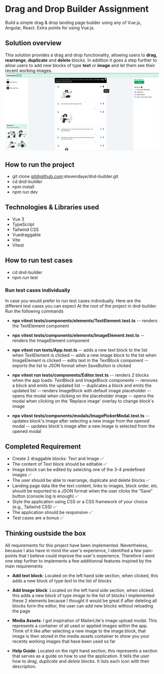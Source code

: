 # Drag and Drop Builder Assignment

Build a simple drag & drop landing page builder using any of Vue.js, Angular, React. Extra points for using Vue.js.

## Solution overview

This solution provides a drag and drop functionality, allowing users to **drag**, **rearrange**, **duplicate** and **delete** blocks. In addition it goes a step further to allow users to add new blocks of type **text** or **image** and let them see their recent working images.
![Alt text](/public/landing-page.png "Drag and Drop Builder - Landing Page")

## How to run the project

- git clone git@github.com:stevendaye/dnd-builder.git
- cd dnd-builder
- npm install
- npm run dev

## Technologies & Libraries used

- Vue 3
- TypeScript
- Tailwind CSS
- Vuedraggable
- Vite
- Vitest

## How to run test cases

- cd dnd-builder
- npm run test

### Run test cases individually

In case you would prefer to run test cases individually. Here are the different test cases you can expect
At the root of the project in dnd-builder. Run the following commands

- **npx vitest tests/components/elements/TextElement.test.ts**
  -- renders the TextElement component

- **npx vitest tests/components/elements/ImageElement.test.ts**
  -- renders the ImageElement component

- **npx vitest run tests/App.test.ts**
  -- adds a new text block to the list when TextElement is clicked
  -- adds a new image block to the list when ImageElement is clicked
  -- edits text in the TextBlock component
  -- exports the list to JSON format when SaveButton is clicked

- **npx vitest run tests/components/Editor.test.ts**
  -- renders 2 blocks when the app loads: TextBlock and ImageBlock components
  -- removes a block and emits the updated list
  -- duplicates a block and emits the updated list
  -- renders ImageBlock with default image placeholder
  -- opens the modal when clicking on the placeholder image
  -- opens the modal when clicking on the 'Replace image' overlay to change block's image

- **npx vitest tests/components/modals/ImagePickerModal.test.ts**
  -- updates block's image after selecting a new image from the opened modal
  -- updates block's image after a new image is selected from the opened modal

## Completed Requirement

- Create 2 draggable blocks: Text and Image ✅
- The content of Text block should be editable ✅
- Image block can be edited by selecting one of the 3-4 predefined images ✅
- The user should be able to rearrange, duplicate and delete blocks ✅
- Landing page data like the text content, links to images, block order, etc. should be exported to a JSON format when the user clicks the “Save” button (console.log is enough) ✅
- Style the application using CSS or a CSS framework of your choice (e.g., Tailwind CSS) ✅
- The application should be responsive ✅
- Test cases are a bonus ✅

## Thinking oustside the box

All requirements for this project have been implemented. Nevertheless, because I also have in mind the user's experience, I identified a few pain-points that I believe could improve the user's experience. Therefore I went one step further to implements a few additionnal features inspired by the main requirements

- **Add text block**: Located on the left hand side section, when clicked, this adds a new block of type _text_ to the list of blocks
- **Add Image block**: Located on the left hand side section, when clicked. this adds a new block of type _image_ to the list of blocks
  I implemented these 2 elements because I thought it would be great if after deleting all blocks form the editor, the user can add new blocks without reloading the page

- **Media Assets**: I got inspiration of MailerLite's image upload modal. This represents a container of all used or applied images within the app. Think of it like after selecting a new image to the image block, that image is then stored in the media assets container to show you your recents working images that have been used so far

- **Help Guide**: Located on the right hand section, this represents a section that serves as a guide on how to use the application. It tells the user how to _drag_, _duplicate_ and _delete_ blocks. It lists each icon with their description.
